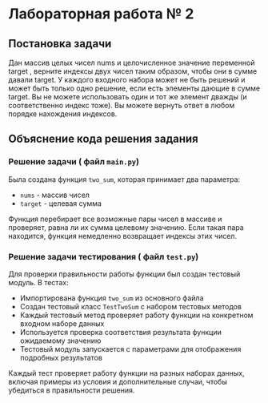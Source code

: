 # Лабораторная работа № 2

## Постановка задачи  
Дан массив целых чисел nums и целочисленное значение переменной target , верните индексы двух чисел таким образом, чтобы они в сумме давали target. У каждого входного набора может не быть решений и может быть только одно решение, если есть элементы дающие в сумме target. Вы не можете  использовать один и тот же элемент дважды (и соответственно индекс тоже). Вы можете вернуть ответ в любом порядке нахождения индексов.

## Объяснение кода решения задания
### Решение задачи ( файл `main.py`)
Была создана функция `two_sum`, которая принимает два параметра:
- `nums` - массив чисел
- `target` - целевая сумма

Функция перебирает все возможные пары чисел в массиве и проверяет, равна ли их сумма целевому значению. Если такая пара находится, функция немедленно возвращает индексы этих чисел.

### Решение задачи тестирования ( файл `test.py`)
Для проверки правильности работы функции был создан тестовый модуль. В тестах:
- Импортирована функция `two_sum` из основного файла
- Создан тестовый класс `TestTwoSum` с набором тестовых методов
- Каждый тестовый метод проверяет работу функции на конкретном входном наборе данных
- Используется проверка соответствия результата функции ожидаемому значению
- Тестовый модуль запускается с параметрами для отображения подробных результатов

Каждый тест проверяет работу функции на разных наборах данных, включая примеры из условия и дополнительные случаи, чтобы убедиться в правильности решения.

